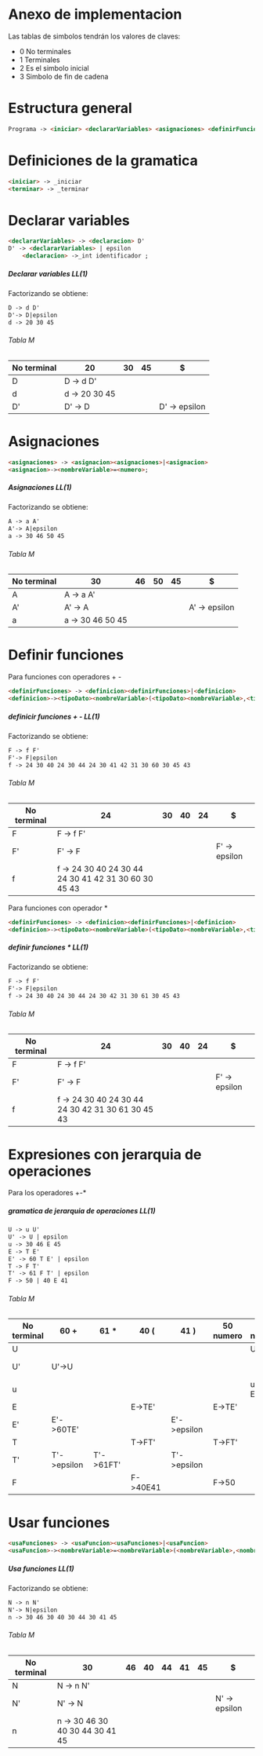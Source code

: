# Anexo de implementacion
Las tablas de simbolos tendrán los valores de claves:
- 0 No terminales
- 1 Terminales
- 2 Es el simbolo inicial
- 3 Simbolo de fin de cadena
# Estructura general 
```html
Programa -> <iniciar> <declararVariables> <asignaciones> <definirFunciones> <main> <terminar>
```

# Definiciones de la gramatica

```html
<iniciar> -> _iniciar
<terminar> -> _terminar
```
# Declarar variables
```html
<declararVariables> -> <declaracion> D'
D' -> <declararVariables> | epsilon
    <declaracion> ->_int identificador ; 
```
##### Declarar variables LL(1)
Factorizando se obtiene:
```html
D -> d D'
D'-> D|epsilon
d -> 20 30 45
```
###### Tabla M
|No terminal|20|30|45|$|
|-----------|--|--|--|--|
|D|D -> d D'||||
|d|d -> 20 30 45||||
|D'|D' -> D|||D' -> epsilon|
# Asignaciones
```html
<asignaciones> -> <asignacion><asignaciones>|<asignacion>
<asignacion>-><nombreVariable>=<numero>;
```
##### Asignaciones LL(1)
Factorizando se obtiene:
```html
A -> a A'
A'-> A|epsilon
a -> 30 46 50 45
```
###### Tabla M
|No terminal|30|46|50|45|$|
|-----------|--|--|--|--|-|
|A|A -> a A'|||||
|A'|A' -> A||||A' -> epsilon||
|a|a -> 30 46 50 45|||||
# Definir funciones
Para funciones con operadores + -
```html
<definirFunciones> -> <definicion><definirFunciones>|<definicion>
<definicion>-><tipoDato><nombreVariable>(<tipoDato><nombreVariable>,<tipoDato><nombreVariable>){_return <nombreVariable><operador1><nombreVariable>;}
```
##### definicir funciones + - LL(1)
Factorizando se obtiene:
```html
F -> f F'
F'-> F|epsilon
f -> 24 30 40 24 30 44 24 30 41 42 31 30 60 30 45 43
```
###### Tabla M
|No terminal|24|30|40|24|$|
|-----------|--|--|--|--|-|
|F|F -> f F'|||||
|F'|F' -> F||||F' -> epsilon||
|f|f -> 24 30 40 24 30 44 24 30 41 42 31 30 60 30 45 43|||||
Para funciones con operador *
```html
<definirFunciones> -> <definicion><definirFunciones>|<definicion>
<definicion>-><tipoDato><nombreVariable>(<tipoDato><nombreVariable>,<tipoDato><nombreVariable>){_return <nombreVariable><operador2><nombreVariable>;}
```
##### definir funciones * LL(1)
Factorizando se obtiene:
```html
F -> f F'
F'-> F|epsilon
f -> 24 30 40 24 30 44 24 30 42 31 30 61 30 45 43
```
###### Tabla M
|No terminal|24|30|40|24|$|
|-----------|--|--|--|--|-|
|F|F -> f F'|||||
|F'|F' -> F||||F' -> epsilon||
|f|f -> 24 30 40 24 30 44 24 30 42 31 30 61 30 45 43|||||
# Expresiones con jerarquia de operaciones
Para los operadores +-*

##### gramatica de jerarquia de operaciones  LL(1)

```html
U -> u U'
U' -> U | epsilon
u -> 30 46 E 45
E -> T E'
E' -> 60 T E' | epsilon
T -> F T'
T' -> 61 F T' | epsilon
F -> 50 | 40 E 41
```
###### Tabla M
|No terminal|60 + |61 * |40 (|41 )|50 numero |30 nombreVar |46 = |45|$|
|-----------|----|----|----|----|----|----|----|----|----|
|U||||||U -> u U'||||
|U'|U'->U||||||||U' -> epsilon|
|u||||||u->30 46 E4 5||||
|E|||E->TE'||E->TE'|||||
|E'|E'->60TE'|||E'->epsilon||||E'->epsilon||
|T|||T->FT'||T->FT'|||||
|T'|T'->epsilon|T'->61FT'||T'->epsilon||||T'->epsilon||
|F|||F->40E41||F->50|||||

# Usar funciones 
```html
<usaFunciones> -> <usaFuncion><usaFunciones>|<usaFuncion>
<usaFuncion>-><nombreVariable>=<nombreVariable>(<nombreVariable>,<nombreVariable>);
```
##### Usa funciones LL(1)
Factorizando se obtiene:
```html
N -> n N'
N'-> N|epsilon
n -> 30 46 30 40 30 44 30 41 45
```
###### Tabla M
|No terminal|30|46|40|44|41|45|$|
|-----------|--|--|--|--|-|--|--|
|N|N -> n N'|||||||
|N'|N' -> N||||||N' -> epsilon|
|n|n -> 30 46 30 40 30 44 30 41 45|||||||




